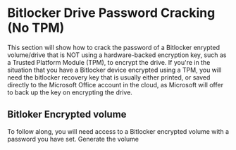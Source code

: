 # Bitlocker Drive Password Cracking (No TPM)

This section will show how to crack the password of a Bitlocker enrypted volume/drive that is NOT using a hardware-backed encryption key, such as a Trusted Platform Module (TPM), to encrypt the drive.  If you're in the situation that you have a Bitlocker device encrypted using a TPM, you will need the bitlocker recovery key that is usually either printed, or saved directly to the Microsoft Office account in the cloud, as Microsoft will offer to back up the key on encrypting the drive.

## Bitloker Encrypted volume
To follow along, you will need access to a Bitlocker encrypted volume with a password you have set. Generate the volume 
